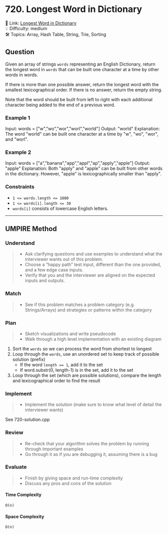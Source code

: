 # 720. Longest Word in Dictionary

🔗 Link: [Longest Word in Dictionary](https://leetcode.com/problems/longest-word-in-dictionary/description/)<br>
💡 Difficulty: medium<br>
🛠️ Topics: Array, Hash Table, String, Trie, Sorting<br>

## Question

Given an array of strings `words` representing an English Dictionary, return the longest word in `words` that can be built one character at a time by other words in words.

If there is more than one possible answer, return the longest word with the smallest lexicographical order. If there is no answer, return the empty string.

Note that the word should be built from left to right with each additional character being added to the end of a previous word. 

### Example 1

Input: words = ["w","wo","wor","worl","world"]
Output: "world"
Explanation: The word "world" can be built one character at a time by "w", "wo", "wor", and "worl".

### Example 2

Input: words = ["a","banana","app","appl","ap","apply","apple"]
Output: "apple"
Explanation: Both "apply" and "apple" can be built from other words in the dictionary. However, "apple" is lexicographically smaller than "apply".

### Constraints

* `1 <= words.length <= 1000`
* `1 <= words[i].length <= 30`
* `words[i]` consists of lowercase English letters.

---

## UMPIRE Method

### Understand

> - Ask clarifying questions and use examples to understand what the interviewer wants out of this problem.
> - Choose a “happy path” test input, different than the one provided, and a few edge case inputs. 
> - Verify that you and the interviewer are aligned on the expected inputs and outputs.

### Match
> - See if this problem matches a problem category (e.g. Strings/Arrays) and strategies or patterns within the category

### Plan
> - Sketch visualizations and write pseudocode
> - Walk through a high level implementation with an existing diagram

1. Sort the `words` so we can process the word from shortest to longest
2. Loop through the `words`, use an unordered set to keep track of possible solution (prefix) 
    * If the word `length == 1`, add it to the set
    * If word.substr(0, length-1) is in the set, add it to the set
3. Loop through the set (which are possible solutions), compare the length and lexicographical order to find the result

### Implement
> - Implement the solution (make sure to know what level of detail the interviewer wants)

See 720-solution.cpp

### Review
> - Re-check that your algorithm solves the problem by running through important examples
> - Go through it as if you are debugging it, assuming there is a bug

### Evaluate
> - Finish by giving space and run-time complexity
> - Discuss any pros and cons of the solution

#### Time Complexity

`O(n)`

#### Space Complexity

`O(n)`